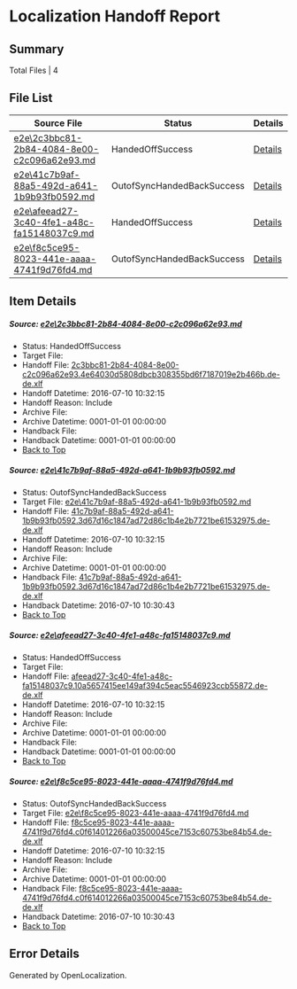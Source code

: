 # <a name='report-top'></a> Localization Handoff Report

## Summary
 Total Files | 4

## File List
 Source File | Status | Details 
 ----------- | ------ | ------- 
 [e2e\2c3bbc81-2b84-4084-8e00-c2c096a62e93.md](https://github.com/OpenLocalizationTestOrg/oltest/blob/c778455d5913b9cf619ccd9e99826a7ff9fdf178/e2e/2c3bbc81-2b84-4084-8e00-c2c096a62e93.md) | HandedOffSuccess | [Details](#18955a619359aea56707309d0fe5b0d96eebc5e01)
 [e2e\41c7b9af-88a5-492d-a641-1b9b93fb0592.md](https://github.com/OpenLocalizationTestOrg/oltest/blob/3560df0e93d3276719f7e28d1294f461ac566395/e2e/41c7b9af-88a5-492d-a641-1b9b93fb0592.md) | OutofSyncHandedBackSuccess | [Details](#266a07e1f76407eea7d45630737a9febd6c254722)
 [e2e\afeead27-3c40-4fe1-a48c-fa15148037c9.md](https://github.com/OpenLocalizationTestOrg/oltest/blob/c778455d5913b9cf619ccd9e99826a7ff9fdf178/e2e/afeead27-3c40-4fe1-a48c-fa15148037c9.md) | HandedOffSuccess | [Details](#ff6c75373aece049f38e4bb01da34e58eff402454)
 [e2e\f8c5ce95-8023-441e-aaaa-4741f9d76fd4.md](https://github.com/OpenLocalizationTestOrg/oltest/blob/3560df0e93d3276719f7e28d1294f461ac566395/e2e/f8c5ce95-8023-441e-aaaa-4741f9d76fd4.md) | OutofSyncHandedBackSuccess | [Details](#511a006e869ae91c6fe7f428f4e29044be5ffaee6)

## Item Details
##### <a name='18955a619359aea56707309d0fe5b0d96eebc5e01'></a> Source: [e2e\2c3bbc81-2b84-4084-8e00-c2c096a62e93.md](https://github.com/OpenLocalizationTestOrg/oltest/blob/c778455d5913b9cf619ccd9e99826a7ff9fdf178/e2e/2c3bbc81-2b84-4084-8e00-c2c096a62e93.md)
* Status: HandedOffSuccess
* Target File: 
* Handoff File: [2c3bbc81-2b84-4084-8e00-c2c096a62e93.4e64030d5808dbcb308355bd6f7187019e2b466b.de-de.xlf](https://github.com/OpenLocalizationTestOrg/olhandoff-e2e/blob/9c93247c132a5b20749f23a21e677e1c891efa48/ol-handoff/OpenLocalizationTestOrg/oltest-dede-fly/ci/low/2c3bbc81-2b84-4084-8e00-c2c096a62e93.4e64030d5808dbcb308355bd6f7187019e2b466b.de-de.xlf)
* Handoff Datetime: 2016-07-10 10:32:15
* Handoff Reason: Include
* Archive File: 
* Archive Datetime: 0001-01-01 00:00:00
* Handback File: 
* Handback Datetime: 0001-01-01 00:00:00
* [Back to Top](#report-top)

##### <a name='266a07e1f76407eea7d45630737a9febd6c254722'></a> Source: [e2e\41c7b9af-88a5-492d-a641-1b9b93fb0592.md](https://github.com/OpenLocalizationTestOrg/oltest/blob/3560df0e93d3276719f7e28d1294f461ac566395/e2e/41c7b9af-88a5-492d-a641-1b9b93fb0592.md)
* Status: OutofSyncHandedBackSuccess
* Target File: [e2e\41c7b9af-88a5-492d-a641-1b9b93fb0592.md](https://github.com/OpenLocalizationTestOrg/oltest-dede-fly/blob/a4187f987c61419e96726c76bfc1b5cf9266f208/e2e/41c7b9af-88a5-492d-a641-1b9b93fb0592.md)
* Handoff File: [41c7b9af-88a5-492d-a641-1b9b93fb0592.3d67d16c1847ad72d86c1b4e2b7721be61532975.de-de.xlf](https://github.com/OpenLocalizationTestOrg/olhandoff-e2e/blob/9c93247c132a5b20749f23a21e677e1c891efa48/ol-handoff/OpenLocalizationTestOrg/oltest-dede-fly/ci/low/41c7b9af-88a5-492d-a641-1b9b93fb0592.3d67d16c1847ad72d86c1b4e2b7721be61532975.de-de.xlf)
* Handoff Datetime: 2016-07-10 10:32:15
* Handoff Reason: Include
* Archive File: 
* Archive Datetime: 0001-01-01 00:00:00
* Handback File: [41c7b9af-88a5-492d-a641-1b9b93fb0592.3d67d16c1847ad72d86c1b4e2b7721be61532975.de-de.xlf](https://github.com/OpenLocalizationTestOrg/olhandback-e2e/blob/c59faf116698111c20eb94c6b25aee5d0662a77a/ol-handback/OpenLocalizationTestOrg/oltest-dede-fly/ci/high/41c7b9af-88a5-492d-a641-1b9b93fb0592.3d67d16c1847ad72d86c1b4e2b7721be61532975.de-de.xlf)
* Handback Datetime: 2016-07-10 10:30:43
* [Back to Top](#report-top)

##### <a name='ff6c75373aece049f38e4bb01da34e58eff402454'></a> Source: [e2e\afeead27-3c40-4fe1-a48c-fa15148037c9.md](https://github.com/OpenLocalizationTestOrg/oltest/blob/c778455d5913b9cf619ccd9e99826a7ff9fdf178/e2e/afeead27-3c40-4fe1-a48c-fa15148037c9.md)
* Status: HandedOffSuccess
* Target File: 
* Handoff File: [afeead27-3c40-4fe1-a48c-fa15148037c9.10a5657415ee149af394c5eac5546923ccb55872.de-de.xlf](https://github.com/OpenLocalizationTestOrg/olhandoff-e2e/blob/9c93247c132a5b20749f23a21e677e1c891efa48/ol-handoff/OpenLocalizationTestOrg/oltest-dede-fly/ci/low/afeead27-3c40-4fe1-a48c-fa15148037c9.10a5657415ee149af394c5eac5546923ccb55872.de-de.xlf)
* Handoff Datetime: 2016-07-10 10:32:15
* Handoff Reason: Include
* Archive File: 
* Archive Datetime: 0001-01-01 00:00:00
* Handback File: 
* Handback Datetime: 0001-01-01 00:00:00
* [Back to Top](#report-top)

##### <a name='511a006e869ae91c6fe7f428f4e29044be5ffaee6'></a> Source: [e2e\f8c5ce95-8023-441e-aaaa-4741f9d76fd4.md](https://github.com/OpenLocalizationTestOrg/oltest/blob/3560df0e93d3276719f7e28d1294f461ac566395/e2e/f8c5ce95-8023-441e-aaaa-4741f9d76fd4.md)
* Status: OutofSyncHandedBackSuccess
* Target File: [e2e\f8c5ce95-8023-441e-aaaa-4741f9d76fd4.md](https://github.com/OpenLocalizationTestOrg/oltest-dede-fly/blob/a4187f987c61419e96726c76bfc1b5cf9266f208/e2e/f8c5ce95-8023-441e-aaaa-4741f9d76fd4.md)
* Handoff File: [f8c5ce95-8023-441e-aaaa-4741f9d76fd4.c0f614012266a03500045ce7153c60753be84b54.de-de.xlf](https://github.com/OpenLocalizationTestOrg/olhandoff-e2e/blob/9c93247c132a5b20749f23a21e677e1c891efa48/ol-handoff/OpenLocalizationTestOrg/oltest-dede-fly/ci/low/f8c5ce95-8023-441e-aaaa-4741f9d76fd4.c0f614012266a03500045ce7153c60753be84b54.de-de.xlf)
* Handoff Datetime: 2016-07-10 10:32:15
* Handoff Reason: Include
* Archive File: 
* Archive Datetime: 0001-01-01 00:00:00
* Handback File: [f8c5ce95-8023-441e-aaaa-4741f9d76fd4.c0f614012266a03500045ce7153c60753be84b54.de-de.xlf](https://github.com/OpenLocalizationTestOrg/olhandback-e2e/blob/c59faf116698111c20eb94c6b25aee5d0662a77a/ol-handback/OpenLocalizationTestOrg/oltest-dede-fly/ci/high/f8c5ce95-8023-441e-aaaa-4741f9d76fd4.c0f614012266a03500045ce7153c60753be84b54.de-de.xlf)
* Handback Datetime: 2016-07-10 10:30:43
* [Back to Top](#report-top)


## Error Details

Generated by OpenLocalization.
